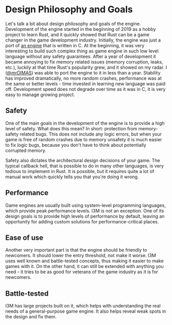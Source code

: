 # Design Philosophy and Goals

Let's talk a bit about design philosophy and goals of the engine. Development of the engine started in the beginning
of 2019 as a hobby project to learn Rust, and it quickly showed that Rust can be a game changer in the game development
industry. Initially, the engine was just a port of [an engine](https://github.com/mrDIMAS/DmitrysEngine) that is written 
in C. At the beginning, it was very interesting to build such complex thing as game engine in such low level language without
any safety guarantees. After a year of development it became annoying to fix memory related issues (memory corruption,
leaks, etc.), luckily at that time Rust's popularity grew, and it showed on my radar. I ([@mrDIMAS](https://github.com/mrDIMAS)) 
was able to port the engine to it in less than a year. Stability has improved dramatically, no more random crashes, 
performance was at the same or better levels - time invested in learning new language was paid off. Development speed 
does not degrade over time as it was in C, it is very easy to manage growing project.

## Safety

One of the main goals in the development of the engine is to provide a high level of safety. What does this mean? 
In short: protection from memory-safety related bugs. This does not include any logic errors, but when your game is free 
of random crashes due to memory unsafety it is much easier to fix logic bugs, because you don't have to think about
potentially corrupted memory.

Safety also dictates the architectural design decisions of your game. The typical callback hell, that is possible to do in
many other languages, is very tedious to implement in Rust. It is possible, but it requires quite a lot of manual work
which quickly tells you that you're doing it wrong.

## Performance

Game engines are usually built using system-level programming languages, which provide peak performance levels. I3M is not
an exception. One of its design goals is to provide high levels of performance by default, leaving an opportunity for
adding custom solutions for performance-critical places.

## Ease of use

Another very important part is that the engine should be friendly to newcomers. It should lower the entry threshold, not make
it worse. I3M uses well known and battle-tested concepts, thus making it easier to make games with it. On the other hand,
it can still be extended with anything you need - it tries to be as good for veterans of the game industry as it is for 
newcomers.

## Battle-tested

I3M has large projects built on it, which helps with understanding the real needs of a general-purpose game engine. It also helps
reveal weak spots in the design and fix them.
